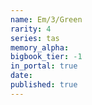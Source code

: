 ```yaml
---
name: Em/3/Green
rarity: 4
series: tas
memory_alpha:
bigbook_tier: -1
in_portal: true
date:
published: true
---
```



